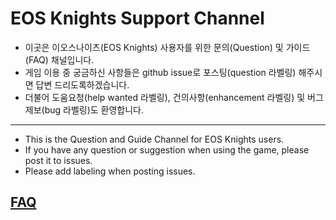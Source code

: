 # EOS Knights Support Channel
* 이곳은 이오스나이츠(EOS Knights) 사용자를 위한 문의(Question) 및 가이드(FAQ) 채널입니다.
* 게임 이용 중 궁금하신 사항들은 github issue로 포스팅(question 라벨링) 해주시면 답변 드리도록하겠습니다.
* 더불어 도움요청(help wanted 라벨링), 건의사항(enhancement 라벨링) 및 버그제보(bug 라벨링)도 환영합니다.

---

* This is the Question and Guide Channel for EOS Knights users.
* If you have any question or suggestion when using the game, please post it to issues.
* Please add labeling when posting issues.
## [FAQ](https://github.com/bada-studio/knight_doc/wiki/FAQ)
